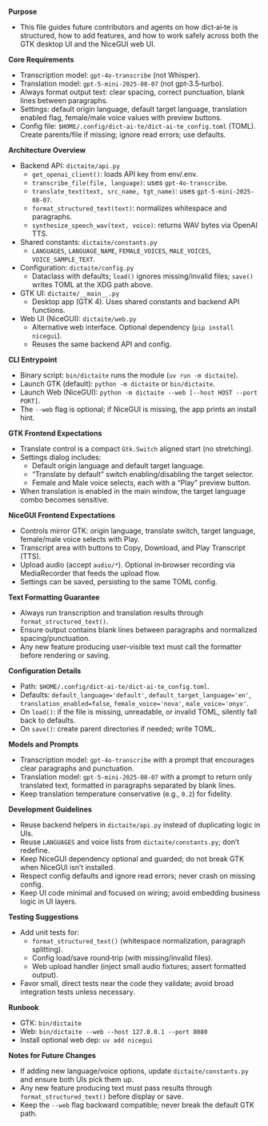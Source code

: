 **Purpose**
- This file guides future contributors and agents on how dict‑ai‑te is structured, how to add features, and how to work safely across both the GTK desktop UI and the NiceGUI web UI.

**Core Requirements**
- Transcription model: `gpt-4o-transcribe` (not Whisper).
- Translation model: `gpt-5-mini-2025-08-07` (not gpt‑3.5‑turbo).
- Always format output text: clear spacing, correct punctuation, blank lines between paragraphs.
- Settings: default origin language, default target language, translation enabled flag, female/male voice values with preview buttons.
- Config file: `$HOME/.config/dict-ai-te/dict-ai-te_config.toml` (TOML). Create parents/file if missing; ignore read errors; use defaults.

**Architecture Overview**
- Backend API: `dictaite/api.py`
  - `get_openai_client()`: loads API key from env/.env.
  - `transcribe_file(file, language)`: uses `gpt-4o-transcribe`.
  - `translate_text(text, src_name, tgt_name)`: uses `gpt-5-mini-2025-08-07`.
  - `format_structured_text(text)`: normalizes whitespace and paragraphs.
  - `synthesize_speech_wav(text, voice)`: returns WAV bytes via OpenAI TTS.
- Shared constants: `dictaite/constants.py`
  - `LANGUAGES`, `LANGUAGE_NAME`, `FEMALE_VOICES`, `MALE_VOICES`, `VOICE_SAMPLE_TEXT`.
- Configuration: `dictaite/config.py`
  - Dataclass with defaults; `load()` ignores missing/invalid files; `save()` writes TOML at the XDG path above.
- GTK UI: `dictaite/__main__.py`
  - Desktop app (GTK 4). Uses shared constants and backend API functions.
- Web UI (NiceGUI): `dictaite/web.py`
  - Alternative web interface. Optional dependency (`pip install nicegui`).
  - Reuses the same backend API and config.

**CLI Entrypoint**
- Binary script: `bin/dictaite` runs the module (`uv run -m dictaite`).
- Launch GTK (default): `python -m dictaite` or `bin/dictaite`.
- Launch Web (NiceGUI): `python -m dictaite --web [--host HOST --port PORT]`.
- The `--web` flag is optional; if NiceGUI is missing, the app prints an install hint.

**GTK Frontend Expectations**
- Translate control is a compact `Gtk.Switch` aligned start (no stretching).
- Settings dialog includes:
  - Default origin language and default target language.
  - “Translate by default” switch enabling/disabling the target selector.
  - Female and Male voice selects, each with a “Play” preview button.
- When translation is enabled in the main window, the target language combo becomes sensitive.

**NiceGUI Frontend Expectations**
- Controls mirror GTK: origin language, translate switch, target language, female/male voice selects with Play.
- Transcript area with buttons to Copy, Download, and Play Transcript (TTS).
- Upload audio (accept `audio/*`). Optional in‑browser recording via MediaRecorder that feeds the upload flow.
- Settings can be saved, persisting to the same TOML config.

**Text Formatting Guarantee**
- Always run transcription and translation results through `format_structured_text()`.
- Ensure output contains blank lines between paragraphs and normalized spacing/punctuation.
- Any new feature producing user-visible text must call the formatter before rendering or saving.

**Configuration Details**
- Path: `$HOME/.config/dict-ai-te/dict-ai-te_config.toml`.
- Defaults: `default_language='default'`, `default_target_language='en'`, `translation_enabled=false`, `female_voice='nova'`, `male_voice='onyx'`.
- On `load()`: if the file is missing, unreadable, or invalid TOML, silently fall back to defaults.
- On `save()`: create parent directories if needed; write TOML.

**Models and Prompts**
- Transcription model: `gpt-4o-transcribe` with a prompt that encourages clear paragraphs and punctuation.
- Translation model: `gpt-5-mini-2025-08-07` with a prompt to return only translated text, formatted in paragraphs separated by blank lines.
- Keep translation temperature conservative (e.g., `0.2`) for fidelity.

**Development Guidelines**
- Reuse backend helpers in `dictaite/api.py` instead of duplicating logic in UIs.
- Reuse `LANGUAGES` and voice lists from `dictaite/constants.py`; don’t redefine.
- Keep NiceGUI dependency optional and guarded; do not break GTK when NiceGUI isn’t installed.
- Respect config defaults and ignore read errors; never crash on missing config.
- Keep UI code minimal and focused on wiring; avoid embedding business logic in UI layers.

**Testing Suggestions**
- Add unit tests for:
  - `format_structured_text()` (whitespace normalization, paragraph splitting).
  - Config load/save round‑trip (with missing/invalid files).
  - Web upload handler (inject small audio fixtures; assert formatted output).
- Favor small, direct tests near the code they validate; avoid broad integration tests unless necessary.

**Runbook**
- GTK: `bin/dictaite`
- Web: `bin/dictaite --web --host 127.0.0.1 --port 8080`
- Install optional web dep: `uv add nicegui`

**Notes for Future Changes**
- If adding new language/voice options, update `dictaite/constants.py` and ensure both UIs pick them up.
- Any new feature producing text must pass results through `format_structured_text()` before display or save.
- Keep the `--web` flag backward compatible; never break the default GTK path.

